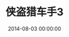 ---
layout: project
title:  "侠盗猎车手3"
date:   2014-08-03 00:00:00
categories: Project
logo: http://photo.wmhhz.com/GTA3.png
ver: Witch(0.9)
jindu: 100
type: 游戏
time: 2014-08-03
permalink: /gta3/
download: 0
tiquma: 0
game: 0
---